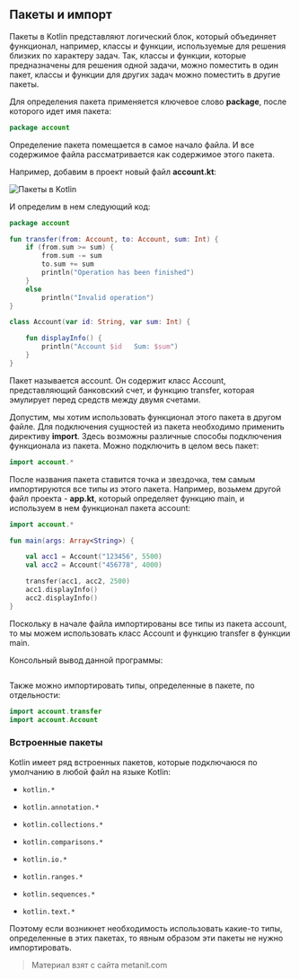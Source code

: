 ## Пакеты и импорт

Пакеты в Kotlin представляют логический блок, который объединяет функционал, например, классы и функции, используемые для решения близких по характеру задач. Так, классы и функции, которые предназначены для решения одной задачи, можно поместить в один пакет, классы и функции для других задач можно поместить в другие пакеты.

Для определения пакета применяется ключевое слово **package**, после которого идет имя пакета:

```kotlin
package account
```

Определение пакета помещается в самое начало файла. И все содержимое файла рассматривается как содержимое этого пакета.

Например, добавим в проект новый файл **account.kt**:

![Пакеты в Kotlin](https://metanit.com/kotlin/tutorial/pics/4.1.png)

И определим в нем следующий код:

```kotlin
package account

fun transfer(from: Account, to: Account, sum: Int) {
    if (from.sum >= sum) {
        from.sum -= sum
        to.sum += sum
        println("Operation has been finished")
    }
    else
        println("Invalid operation")
}

class Account(var id: String, var sum: Int) {

    fun displayInfo() {
        println("Account $id   Sum: $sum")
    }
}
```

Пакет называется account. Он содержит класс Account, представляющий банковский счет, и функцию transfer, которая эмулирует перед средств между двумя счетами.

Допустим, мы хотим использовать функционал этого пакета в другом файле. Для подключения сущностей из пакета необходимо применить директиву **import**. Здесь возможны различные способы подключения функционала из пакета. Можно подключить в целом весь пакет:

```kotlin
import account.*
```

После названия пакета ставится точка и звездочка, тем самым импортируются все типы из этого пакета. Например, возьмем другой файл проекта - **app.kt**, который определяет функцию main, и используем в нем функционал пакета account:

```kotlin
import account.*

fun main(args: Array<String>) {

    val acc1 = Account("123456", 5500)
    val acc2 = Account("456778", 4000)

    transfer(acc1, acc2, 2500)
    acc1.displayInfo()
    acc2.displayInfo()
}
```

Поскольку в начале файла импортированы все типы из пакета account, то мы можем использовать класс Account и функцию transfer в функции main.

Консольный вывод данной программы:

```

```

Также можно импортировать типы, определенные в пакете, по отдельности:

```kotlin
import account.transfer
import account.Account
```

### Встроенные пакеты

Kotlin имеет ряд встроенных пакетов, которые подключаюся по умолчанию в любой файл на языке Kotlin:

- `kotlin.*`

- `kotlin.annotation.*`

- `kotlin.collections.*`

- `kotlin.comparisons.*`

- `kotlin.io.*`

- `kotlin.ranges.*`

- `kotlin.sequences.*`

- `kotlin.text.*`

Поэтому если возникнет необходимость использовать какие-то типы, определенные в этих пакетах, то явным образом эти пакеты не нужно импортировать.


> Материал взят с сайта metanit.com